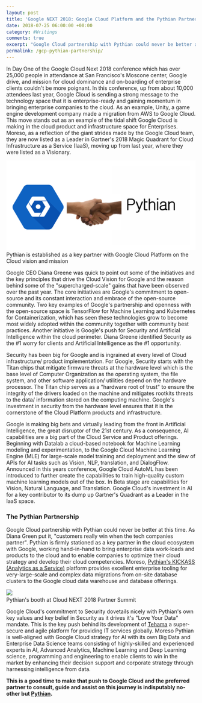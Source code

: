 ```yaml
---
layout: post
title: 'Google NEXT 2018: Google Cloud Platform and the Pythian Partnership'
date: 2018-07-25 06:00:00 +00:00
category: #Writings
comments: true
excerpt: "Google Cloud partnership with Pythian could never be better at this time. As Diana Green put it, \"customers really win when the tech companies partner\". Pythian is firmly stationed as a key partner in the cloud ecosystem with Google, working hand-in-hand to bring enterprise data work-loads and products to the cloud and to enable companies to optimize their cloud strategy and develop their cloud competencies."
permalink: /gcp-pythian-partnership/
---
```


In Day One of the Google Cloud Next 2018 conference which has over 25,000 people in attendance at San Francisco's Moscone center, Google drive, and mission for cloud dominance and on-boarding of enterprise clients couldn't be more poignant. In this conference, up from about 10,000 attendees last year, Google Cloud is sending a strong message to the technology space that it is enterprise-ready and gaining momentum in bringing enterprise companies to the cloud. As an example, Unity, a game engine development company made a migration from AWS to Google Cloud. This move stands out as an example of the tidal shift Google Cloud is making in the cloud product and infrastructure space for Enterprises. Moreso, as a reflection of the giant strides made by the Google Cloud team, they are now listed as a Leader in Gartner's 2018 Magic Quadrant for Cloud Infrastructure as a Service (IaaS), moving up from last year, where they were listed as a Visionary.

<div class="imgcap">
<img src="../assets/pythian_gcp/pythian_googlecloud.png">
<div class="thecap">Pythian is established as a key partner with Google Cloud Platform on the Cloud vision and mission</div>
</div>

Google CEO Diana Greene was quick to point out some of the initiatives and the key principles that drive the Cloud Vision for Google and the reason behind some of the "supercharged-scale" gains that have been observed over the past year. The core initiatives are Google's commitment to open-source and its constant interaction and embrace of the open-source community. Two key examples of Google's partnership and openness with the open-source space is TensorFlow for Machine Learning and Kubernetes for Containerization, which has seen these technologies grow to become most widely adopted within the community together with community best practices. Another initiative is Google's push for Security and Artificial Intelligence within the cloud perimeter. Diana Greene identified Security as the #1 worry for clients and Artificial Intelligence as the #1 opportunity.

Security has been big for Google and is ingrained at every level of Cloud infrastructure/ product implementation. For Google, Security starts with the Titan chips that mitigate firmware threats at the hardware level which is the base level of Computer Organization as the operating system, the file system, and other software application/ utilities depend on the hardware processor.  The Titan chip serves as a "hardware root of trust" to ensure the integrity of the drivers loaded on the machine and mitigates rootkits threats to the data/ information stored on the computing machine. Google's investment in security from the hardware level ensures that it is the cornerstone of the Cloud Platform products and infrastructure.

Google is making big bets and virtually leading from the front in Artificial Intelligence, the great disruptor of the 21st century. As a consequence, AI capabilities are a big part of the Cloud Service and Product offerings. Beginning with Datalab a cloud-based notebook for Machine Learning modeling and experimentation, to the Google Cloud Machine Learning Engine (MLE) for large-scale model training and deployment and the slew of  APIs for AI tasks such as Vision, NLP, translation, and DialogFlow. Announced in this years conference, Google Cloud AutoML has been introduced to further create the capabilities to train high-quality custom machine learning models out of the box. In Beta stage are capabilities for Vision, Natural Language, and Translation. Google Cloud's investment in AI for a key contributor to its dump up Gartner's Quadrant as a Leader in the IaaS space.

### The Pythian Partnership
Google Cloud partnership with Pythian could never be better at this time. As Diana Green put it, "customers really win when the tech companies partner". Pythian is firmly stationed as a key partner in the cloud ecosystem with Google, working hand-in-hand to bring enterprise data work-loads and products to the cloud and to enable companies to optimize their cloud strategy and develop their cloud competencies. Moreso, <a href="https://pythian.com/analytics-as-a-service/" target="_blank" rel="noopener">Pythian's KICKASS (Analytics as a Service)</a> platform provides excellent enterprise tooling for very-large-scale and complex data migrations from on-site database clusters to the Google cloud data warehouse and database offerings.

<div class="imgcap">
<img src="../assets/pythian_gcp/pythian_booth.png">
<div class="thecap">Pythian's booth at Cloud NEXT 2018 Partner Summit</div>
</div>

<!--img src="../assets/pythian_gcp/pythian_booth.jpeg" style="transform:rotate(270deg);"-->

Google Cloud's commitment to Security dovetails nicely with Pythian's own key values and key belief in Security as it drives it's "Love Your Data" mandate. This is the key push behind its development of <a href="https://tehama.io/" target="_blank" rel="noopener">Tehama</a> a super-secure and agile platform for providing IT services globally. Moreso Pythian is well-aligned with Google Cloud strategy for AI with its own Big Data and Enterprise Data Science teams consisting of highly-skilled and experienced experts in AI, Advanced Analytics, Machine Learning and Deep Learning science, programming and engineering to enable clients to win in the market by enhancing their decision support and corporate strategy through harnessing intelligence from data.

**This is a good time to make that push to Google Cloud and the preferred partner to consult, guide and assist on this journey is indisputably no-other but <a href="https://pythian.com/" target="_blank" rel="noopener">Pythian</a>.**